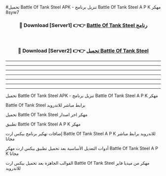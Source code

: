 #تحميل Battle Of Tank Steel  APK - تنزيل برنامج Battle Of Tank Steel  A P K مهكر 8syw7 



<div align="center">
<h3>🔴 Download [Server1] 👉👉 <a href="https://apkdownload10.web.app/?title=Battle Of Tank Steel ">Battle Of Tank Steel  رنامج</a></h3><br>

<h3>🔴 Download [Server2] 👉👉 <a href="https://apkdownload10.web.app/?title=Battle Of Tank Steel ">تحميل Battle Of Tank Steel  </a></h3>
</div>


----------------------------------------------------------

----------------------------------------------------------

----------------------------------------------------------

----------------------------------------------------------

----------------------------------------------------------

----------------------------------------------------------

----------------------------------------------------------

تحميل Battle Of Tank Steel  APK - تنزيل برنامج Battle Of Tank Steel  A P K مهكر

Battle Of Tank Steel  برابط مباشر للاندرويد

تحميل Battle Of Tank Steel  مهكر اخر اصدار

تطبيق Battle Of Tank Steel  A P K مهكر

إضافات تهكير برنامج بيكس ارت Battle Of Tank Steel  A P K للاندرويد برابط مباشر مجانا

أدوات التعديل الأساسية بعد تحميل تطبيق بيكس ارت مهكر Battle Of Tank Steel  A P K مجانا

القوالب الجاهزة بعد تحميل بيكس ارت Battle Of Tank Steel  مهكر من ميديا فاير للاندرويد


